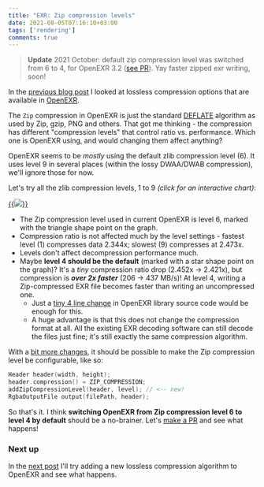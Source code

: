 ```yaml
---
title: "EXR: Zip compression levels"
date: 2021-08-05T07:16:10+03:00
tags: ['rendering']
comments: true
---
```


> **Update** 2021 October: default zip compression level was switched from 6 to 4,
> for OpenEXR 3.2 ([see PR](https://github.com/AcademySoftwareFoundation/openexr/pull/1125)).
> Yay faster zipped exr writing, soon!

In the [previous blog post](/blog/2021/08/04/EXR-Lossless-Compression/) I looked at lossless compression options that
are available in [OpenEXR](https://en.wikipedia.org/wiki/OpenEXR).

The `Zip` compression in OpenEXR is just the standard [DEFLATE](https://en.wikipedia.org/wiki/Deflate) algorithm
as used by Zip, gzip, PNG and others. That got me thinking - the compression has different "compression levels" that
control ratio vs. performance. Which one is OpenEXR using, and would changing them affect anything?

OpenEXR seems to be *mostly* using the default zlib compression level (6). It uses level 9 in several places (within the
lossy DWAA/DWAB compression), we'll ignore those for now.

Let's try all the zlib compression levels, 1 to 9 *(click for an interactive chart)*:

[{{<img src="/img/blog/2021/exr/exr03-zip-levels.png">}}](/img/blog/2021/exr/exr03-zip-levels.html)

* The Zip compression level used in current OpenEXR is level 6, marked with the triangle shape point on the graph.
* Compression ratio is not affected much by the level settings - fastest level (1) compresses data 2.344x; slowest (9) compresses
  at 2.473x.
* Levels don't affect decompression performance much.
* Maybe **level 4 should be the default** (marked with a star shape point on the graph)? It's a *tiny* compression ratio drop
  (2.452x -> 2.421x), but compression is ***over 2x faster*** (206 -> 437 MB/s)! At level 4, writing a Zip-compressed EXR
  file becomes faster than writing an uncompressed one.
  * Just a [tiny 4 line change](https://github.com/aras-p/openexr/commit/31f29e3b8cc) in OpenEXR library source code would be
    enough for this.
  * A huge advantage is that this does not change the compression format at all. All the existing EXR decoding software
    can still decode the files just fine; it's still exactly the same compression algorithm.

With a [bit more changes](https://github.com/aras-p/openexr/commit/274c9db477), it should be possible to
make the Zip compression level be configurable, like so:

```c++
Header header(width, height);
header.compression() = ZIP_COMPRESSION;
addZipCompressionLevel(header, level); // <-- new!
RgbaOutputFile output(filePath, header);
```

So that's it. I think **switching OpenEXR from Zip compression level 6 to level 4 by default** should be a no-brainer.
Let's [make a PR](https://github.com/AcademySoftwareFoundation/openexr/pull/1125) and see what happens!


### Next up

In the [next post](/blog/2021/08/06/EXR-Zstandard-compression/) I'll try adding a new lossless compression algorithm to OpenEXR and see what happens.

